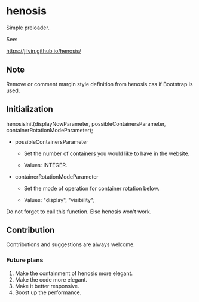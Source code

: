 # henosis
Simple preloader.

See:

https://jilvin.github.io/henosis/

## Note
Remove or comment margin style definition from henosis.css if Bootstrap is used.

## Initialization

henosisInit(displayNowParameter, possibleContainersParameter, containerRotationModeParameter);

* possibleContainersParameter

  * Set the number of containers you would like to have in the website.

  * Values: INTEGER.

* containerRotationModeParameter

  * Set the mode of operation for container rotation below.

  * Values: "display", "visibility";

Do not forget to call this function. Else henosis won't work.

## Contribution
Contributions and suggestions are always welcome.

### Future plans
1) Make the containment of henosis more elegant.
2) Make the code more elegant.
3) Make it better responsive.
4) Boost up the performance.
